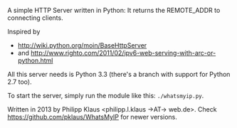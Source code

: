 A simple HTTP Server written in Python:
It returns the REMOTE_ADDR to connecting clients.

Inspired by
* <http://wiki.python.org/moin/BaseHttpServer>
* and <http://www.righto.com/2011/02/ipv6-web-serving-with-arc-or-python.html>

All this server needs is Python 3.3 (there's a branch with support for Python 2.7 too).

To start the server, simply run the module like this: `./whatsmyip.py`.

Written in 2013 by Philipp Klaus <philipp.l.klaus →AT→ web.de>.
Check <https://github.com/pklaus/WhatsMyIP> for newer versions.
